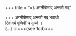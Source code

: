 +++
title = "०३ अग्नीषोमाव् अन्तरौ मद्"

+++
अग्नीषोमाव् अन्तरौ मद् भवाथो  
दिवं वर्म पृथिवीं च कृण्वे ।  
(…) ॥ +++(see 1cd)+++